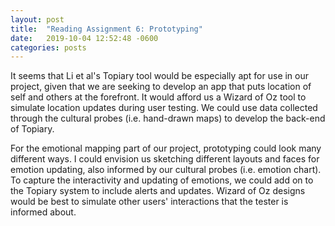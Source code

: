 ```yaml
---
layout: post
title:  "Reading Assignment 6: Prototyping"
date:   2019-10-04 12:52:48 -0600
categories: posts
---
```


It seems that Li et al's Topiary tool would be especially apt for use in our project, 
given that we are seeking to develop an app that puts location of self and others 
at the forefront.
It would afford us a Wizard of Oz tool to simulate location updates during user testing.
We could use data collected through the cultural probes (i.e. hand-drawn maps) 
to develop the back-end of Topiary. 

For the emotional mapping part of our project, prototyping could look many different ways.
I could envision us sketching different layouts and faces for emotion updating, also informed by our cultural probes (i.e. emotion chart).
To capture the interactivity and updating of emotions, we could add on to the Topiary system to include alerts and updates.
Wizard of Oz designs would be best to simulate other users' interactions that the tester is informed about. 
